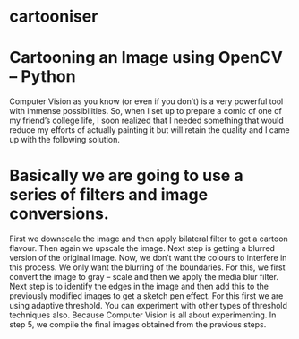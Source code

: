 # cartooniser
# Cartooning an Image using OpenCV – Python

Computer Vision as you know (or even if you don’t) is a very powerful tool with immense possibilities. So, when I set up to prepare a comic of one of my friend’s college life, I soon realized that I needed something that would reduce my efforts of actually painting it but will retain the quality and I came up with the following solution.

# Basically we are going to use a series of filters and image conversions.

First we downscale the image and then apply bilateral filter to get a cartoon flavour. Then again we upscale the image.
Next step is getting a blurred version of the original image. Now, we don’t want the colours to interfere in this process. We only want the blurring of the boundaries. For this, we first convert the image to gray – scale and then we apply the media blur filter.
Next step is to identify the edges in the image and then add this to the previously modified images to get a sketch pen effect. For this first we are using adaptive threshold. You can experiment with other types of threshold techniques also. Because Computer Vision is all about experimenting. In step 5, we compile the final images obtained from the previous steps.
